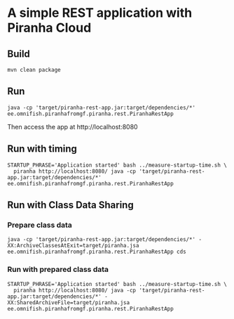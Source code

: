 # A simple REST application with Piranha Cloud

## Build

```
mvn clean package
```

## Run

```
java -cp 'target/piranha-rest-app.jar:target/dependencies/*' ee.omnifish.piranhafromgf.piranha.rest.PiranhaRestApp
```

Then access the app at http://localhost:8080


## Run with timing

```
STARTUP_PHRASE='Application started' bash ../measure-startup-time.sh \
  piranha http://localhost:8080/ java -cp 'target/piranha-rest-app.jar:target/dependencies/*' ee.omnifish.piranhafromgf.piranha.rest.PiranhaRestApp
```

## Run with Class Data Sharing

### Prepare class data

```
java -cp 'target/piranha-rest-app.jar:target/dependencies/*' -XX:ArchiveClassesAtExit=target/piranha.jsa ee.omnifish.piranhafromgf.piranha.rest.PiranhaRestApp cds
```

### Run with prepared class data

```
STARTUP_PHRASE='Application started' bash ../measure-startup-time.sh \
  piranha http://localhost:8080/ java -cp 'target/piranha-rest-app.jar:target/dependencies/*' -XX:SharedArchiveFile=target/piranha.jsa ee.omnifish.piranhafromgf.piranha.rest.PiranhaRestApp
```